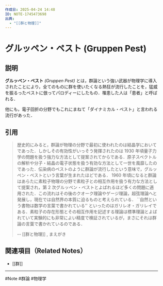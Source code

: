 ```yaml
---
作成日: 2025-04-24 14:48
ID: NOTE-1745473698
出典:
  - "[[群と物理]]"
---
```


# グルッペン・ペスト (Gruppen Pest)

## 説明

**グルッペン・ペスト** *(Gruppen Pest)* とは，群論という強い武器が物理学に導入されたことにより，全てのものに群を使いたくなる熱狂が流行したことを，猛威を振るったペストに倣ってパロディーにしたもの．罹患した人は「患者」と呼ばれる．

他にも，電子回折の分野でもこれにまねて「ダイナミカル・ペスト」と言われる流行があった．

## 引用

> 歴史的にみると，群論が物理の分野で最初に使われたのは結晶学においてであった．しかしその有効性がいっそう発揮されたのは 1930 年頃量子力学の問題を扱う強力な方法として提案されてからである．原子スペクトルの解析や分子・結晶の電子状態を扱う有効な方法として一世を風靡したのであった．伝染病のペストのように群論が流行したという意味で，グルッペン・ペストという言葉が生まれたほどである．
> 1960 年頃になると群論はあらたに素粒子物理の分野で素粒子との相互作用を扱う有力な方法として提案され，第 2 次グルッペン・ペストとよばれるほど多くの問題に適用された．この流れはその後のクオーク理論やゲージ理論，超弦理論へと発展し，現在では自然界の本質に迫るものと考えられている．
> ``自然という書物は数学の言葉で書かれている'' といったのはガリレオ・ガリレイである．素粒子の存在形態とその相互作用を記述する理論は標準理論とよばれていて実験的にも非常によい精度で検証されているが，まさにそれは群論の言葉で書かれているのである．
> 
> -- [[群と物理]] , まえがき

## 関連項目（Related Notes）

- [[群]]

---
#Note #群論 #物理学 